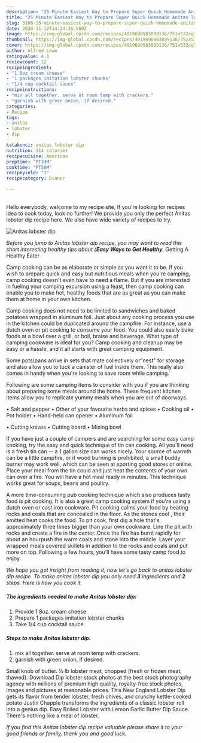 ```yaml
---
description: "25 Minute Easiest Way to Prepare Super Quick Homemade Anitas lobster dip"
title: "25 Minute Easiest Way to Prepare Super Quick Homemade Anitas lobster dip"
slug: 3106-25-minute-easiest-way-to-prepare-super-quick-homemade-anitas-lobster-dip
date: 2020-11-12T14:24:26.580Z
image: https://img-global.cpcdn.com/recipes/4919690983899136/751x532cq70/anitas-lobster-dip-recipe-main-photo.jpg
thumbnail: https://img-global.cpcdn.com/recipes/4919690983899136/751x532cq70/anitas-lobster-dip-recipe-main-photo.jpg
cover: https://img-global.cpcdn.com/recipes/4919690983899136/751x532cq70/anitas-lobster-dip-recipe-main-photo.jpg
author: Alfred Lowe
ratingvalue: 4.1
reviewcount: 12
recipeingredient:
- "1 8oz cream cheese"
- "1 packages imitation lobster chunks"
- "1/4 cup cocktail sauce"
recipeinstructions:
- "mix all together. serve at room temp with crackers."
- "garnish with green onion, if desired."
categories:
- Recipe
tags:
- anitas
- lobster
- dip

katakunci: anitas lobster dip 
nutrition: 114 calories
recipecuisine: American
preptime: "PT33M"
cooktime: "PT50M"
recipeyield: "1"
recipecategory: Dinner

---
```

<br>
Hello everybody, welcome to my recipe site, If you're looking for recipes idea to cook today, look no further! We provide you only the perfect Anitas lobster dip recipe here. We also have wide variety of recipes to try.
<br>


![Anitas lobster dip](https://img-global.cpcdn.com/recipes/4919690983899136/751x532cq70/anitas-lobster-dip-recipe-main-photo.jpg)

<i>Before you jump to Anitas lobster dip recipe, you may want to read this short interesting healthy tips about {<strong>Easy Ways to Get Healthy</strong>.</i>
Getting A Healthy Eater

    
Camp cooking can be as elaborate or simple as you want it to be. If you wish to prepare quick and easy but nutritious meals when you're camping, camp cooking doesn't even have to need a flame. But if you are interested in fueling your camping excursion using a feast, then camp cooking can enable you to make hot, healthy foods that are as great as you can make them at home in your own kitchen.

Camp cooking does not need to be limited to sandwiches and baked potatoes wrapped in aluminum foil.  Just about any cooking process you use in the kitchen could be duplicated around the campfire. For instance, use a dutch oven or pit cooking to consume your food. You could also easily bake foods at a bowl over a grill, or boil, braise and beverage. What type of camping cookware is ideal for you? Camp cooking and cleanup may be easy or a hassle, and it all starts with great camping equipment.

Some pots/pans arrive in sets that mate collectively or"nest" for storage and also allow you to tuck a canister of fuel inside them. This really also comes in handy when you're looking to save room while camping.

Following are some camping items to consider with you if you are thinking about preparing some meals around the home. These frequent kitchen items allow you to replicate yummy meals when you are out of doorways.

• Salt and pepper
• Other of your favourite herbs and spices
• Cooking oil
• Pot holder
• Hand-held can opener
• Aluminum foil

• Cutting knives
• Cutting board
• Mixing bowl


If you have just a couple of campers and are searching for some easy camp cooking, try the easy and quick technique of tin can cooking. All you'll need is a fresh tin can -- a 1 gallon size can works nicely. Your source of warmth can be a little campfire, or if wood burning is prohibited, a small buddy burner may work well, which can be seen at sporting good stores or online. Place your meal from the tin could and just heat the contents of your own can over a fire. You will have a hot meal ready in minutes.  This technique works great for soups, beans and poultry.

A more time-consuming pub cooking technique which also produces tasty food is pit cooking.  It is also a great camp cooking system if you're using a dutch oven or cast iron cookware. Pit cooking calms your food by heating rocks and coals that are concealed in the floor. As the stones cool , their emitted heat cooks the food. To pit cook, first dig a hole that's approximately three times bigger than your own cookware. Line the pit with rocks and create a fire in the center. Once the fire has burnt rapidly for about an hourpush the warm coals and stone into the middle. Layer your wrapped meals covered skillets in addition to the rocks and coals and put more on top. Following a few hours, you'll have some tasty camp food to enjoy.


<i>We hope you got insight from reading it, now let's go back to anitas lobster dip recipe. To make anitas lobster dip you only need <strong>3</strong> ingredients and <strong>2</strong> steps. Here is how you cook it.
</i>

##### The ingredients needed to make Anitas lobster dip:

1. Provide 1 8oz. cream cheese
1. Prepare 1 packages imitation lobster chunks
1. Take 1/4 cup cocktail sauce


##### Steps to make Anitas lobster dip:

1. mix all together. serve at room temp with crackers.
1. garnish with green onion, if desired.


Small knob of butter. ½ lb lobster meat, chopped (fresh or frozen meat, thawed). Download Dip lobster stock photos at the best stock photography agency with millions of premium high quality, royalty-free stock photos, images and pictures at reasonable prices. This New England Lobster Dip gets its flavor from tender lobster, fresh chives, and crunchy kettle-cooked potato Justin Chapple transforms the ingredients of a classic lobster roll into a genius dip. Easy Boiled Lobster with Lemon Garlic Butter Dip Sauce. There&#39;s nothing like a meal of lobster. 

<i>If you find this Anitas lobster dip recipe valuable please share it to your good friends or family, thank you and good luck.</i>
